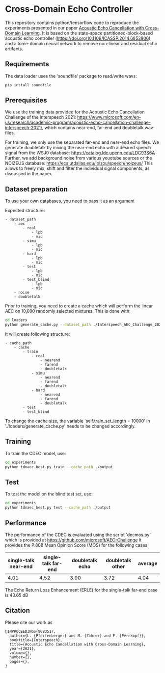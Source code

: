Cross-Domain Echo Controller
=========================


This repository contains python/tensorflow code to reproduce the experiments presented in our paper
[Acoustic Echo Cancellation with Cross-Domain Learning](https://interspeech2021.gcon.me/document/245_Full%20paper.pdf).
It is based on the state-space partitioned-block-based acoustic echo controller (https://doi.org/10.1109/ICASSP.2014.6853806),
and a tome-domain neural network to remove non-linear and residual echo artifacts.



Requirements
------------

The data loader uses the 'soundfile' package to read/write wavs:
```bash
pip install soundfile
```


Prerequisites
-------------

We use the training data provided for the Acoustic Echo Cancellation Challenge of the Interspeech 2021: 
https://www.microsoft.com/en-us/research/academic-program/acoustic-echo-cancellation-challenge-interspeech-2021/, which contains near-end, far-end and doubletalk wav-files. 

For training, we only use the separated far-end and near-end echo files. 
We generate doubletalk by mixing the near-end echo with a desired speech signal from the WSJ0 database: https://catalog.ldc.upenn.edu/LDC93S6A
Further, we add background noise from various youotube sources or the NOIZEUS database: https://ecs.utdallas.edu/loizou/speech/noizeus/
This allows to freely mix, shift and filter the individual signal components, as discussed in the paper.

Dataset preparation
-------------
To use your own databases, you need to pass it as an argument

Expected structure:
```
- dataset_path
    - aec
        - real
            - lpb
            - mic
        - simu
            - lpb
            - mic
        - hard
            - lpb
            - mic
        - test
            - lpb
            - mic
        - test_blind
            - lpb
            - mic
    - noise
    - doubletalk
```


Prior to training, you need to create a cache which will perform the linear AEC on 10,000 randomly selected mixtures. This is done with:
```bash
cd loaders
python generate_cache.py --dataset_path ./Interspeech_AEC_Challenge_2021/datasets --cache_path ./output
```

It will create following structure:
```
- cache_path
    - cache
        - train
            - real
                - nearend
                - farend
                - doubletalk
            - simu
                - nearend
                - farend
                - doubletalk
            - hard
                - nearend
                - farend
                - doubletalk
        - test
        - test_blind
```

To change the cache size, the variable 'self.train_set_length = 10000' in './loaders/generate_cache.py' needs to be changed accordingly.




Training
--------

To train the CDEC model, use:
```bash
cd experiments
python tdnaec_best.py train --cache_path ./output
```




Test
----------

To test the model on the blind test set, use:
```bash
cd experiments
python tdnaec_best.py test --cache_path ./output
```




Performance
-----------

The performance of the CDEC is evaluated using the script 'decmos.py' which is provided at https://github.com/microsoft/AEC-Challenge
It provides the P.808 Mean Opinion Score (MOS) for the following cases

| single-talk near-end  | single-talk far-end | doubletalk echo | doubletalk other | average |
| ------------- | ------------- | ------------- | ------------- | ------------- |
| 4.01 | 4.52 | 3.90 | 3.72 | 4.04 |

The Echo Return Loss Enhancement (ERLE) for the single-talk far-end case is 43.65 dB





Citation
--------

Please cite our work as 

```
@INPROCEEDINGS{8683517,
  author={L. {Pfeifenberger} and M. {Zöhrer} and F. {Pernkopf}},
  booktitle={Interspeech}, 
  title={Acoustic Echo Cancellation with Cross-Domain Learning}, 
  year={2021},
  volume={},
  number={},
  pages={},
}
```


